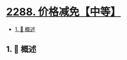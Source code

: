 # [2288. 价格减免【中等】](https://github.com/tnotesjs/TNotes.leetcode/tree/main/notes/2288.%20%E4%BB%B7%E6%A0%BC%E5%87%8F%E5%85%8D%E3%80%90%E4%B8%AD%E7%AD%89%E3%80%91)

<!-- region:toc -->

- [1. 📝 概述](#1--概述)

<!-- endregion:toc -->

## 1. 📝 概述
